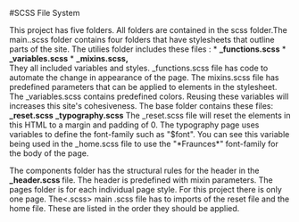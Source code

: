 #SCSS File System

<p> This project has five folders. All folders are contained in the scss folder.The main..scss folder contains four folders that have stylesheets that outline parts of the site. The utilies folder includes these files :
 * <strong>_functions.scss</strong>
 * <strong>_variables.scss</strong>
 * <strong>_mixins.scss,</strong>
 <br>
 They all included variables and styles. _functions.scss file has code to automate the change in appearance of the page. The mixins.scss file has predefined parameters that can be applied to elements in the stylesheet. The _variables.scss contains predefined colors. Reusing these variables will increases this site's cohesiveness. The base folder contains these files:<strong> _reset.scss</strong> <strong> _typography.scss</strong>
 The _reset.scss file will reset the elements in this HTML to a margin and padding of 0. The typography page uses variables to define the font-family such as "$font". You can see this variable being used in the _home.scss file to use the "*Fraunces*"  font-family for the body of the page. </p>
 
 <p>The components folder has the structural rules for the header in the <strong>_header.scss </strong>file. The header is predefined with mixin parameters.  The pages folder is for each individual page style. For this project there is only one page. The<.scss> main .scss </strong>file has to imports of the reset file and the home file. These are listed in the order they should be applied.</p>
